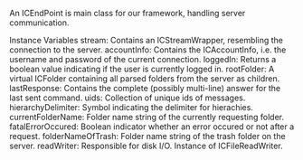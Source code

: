 An ICEndPoint is main class for our framework, handling server communication.

Instance Variables
	stream:					Contains an ICStreamWrapper, resembling the connection to the server.
	accountInfo:			Contains the ICAccountInfo, i.e. the username and password of the current connection.
	loggedIn:				Returns a boolean value indicating if the user is currently logged in.
	rootFolder:				A virtual ICFolder containing all parsed folders from the server as children.
	lastResponse:			Contains the complete (possibly multi-line) answer for the last sent command.
	uids: 					Collection of unique ids of messages.
	hierarchyDelimiter:		Symbol indicating the delimiter for hierachies.
	currentFolderName: 	Folder name string of the currently requesting folder.
	fatalErrorOccured: 		Boolean indicator whether an error occured or not after a request.
      folderNameOfTrash: 	Folder name string of the trash folder on the server.
	readWriter: 			Responsible for disk I/O. Instance of ICFileReadWriter.